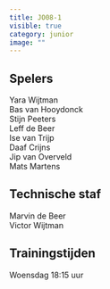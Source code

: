 ```yaml
---
title: JO08-1
visible: true
category: junior
image: ""
---
```

## Spelers

Y﻿ara Wijtman\
B﻿as van Hooydonck\
S﻿tijn Peeters\
L﻿eff de Beer\
I﻿se van Trijp\
D﻿aaf Crijns\
J﻿ip van Overveld\
M﻿ats Martens

## Technische staf

M﻿arvin de Beer\
V﻿ictor Wijtman

## Trainingstijden

Woensdag 18:15 uur